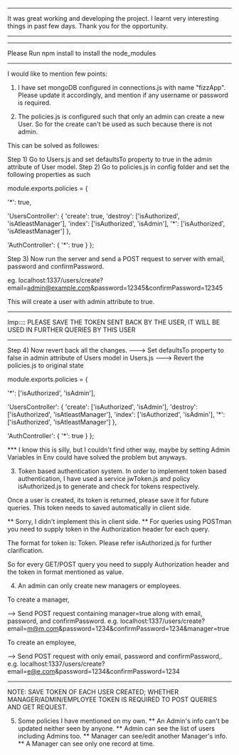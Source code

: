 *************************
It was great working and developing the project. I learnt very interesting things in past few days.
Thank you for the opportunity.
*************************

*************************
Please Run npm install to install the node_modules
*************************

I would like to mention few points:
1) I have set mongoDB configured in connections.js with name "fizzApp". Please update it accordingly, and mention if any username or password is required.

2) The policies.js is configured such that only an admin can create a new User.
So for the create can't be used as such because there is not admin.

This can be solved as followes:

Step 1) Go to Users.js and set defaultsTo property to true in the admin attribute of User model.
Step 2) Go to policies.js in config folder and set the following properties as such

module.exports.policies = {

'*': true,

  'UsersController': {
    'create': true,
    'destroy': ['isAuthorized', 'isAtleastManager'],
    'index': ['isAuthorized', 'isAdmin'],
    '*': ['isAuthorized', 'isAtleastManager']
  },

  'AuthController': {
    '*': true
  }
};

Step 3) Now run the server and send a POST request to server with email, password and confirmPassword.

eg. localhost:1337/users/create?email=admin@example.com&password=12345&confirmPassword=12345

This will create a user with admin attribute to true.

******
Imp::::
PLEASE SAVE THE TOKEN SENT BACK BY THE USER, IT WILL BE USED IN FURTHER QUERIES BY THIS USER
*******

Step 4)
Now revert back all the changes.
---> Set defaultsTo property to false in admin attribute of Users model in Users.js
---> Revert the policies.js to original state

module.exports.policies = {

  '*': ['isAuthorized', 'isAdmin'],

  'UsersController': {
    'create': ['isAuthorized', 'isAdmin'],
    'destroy': ['isAuthorized', 'isAtleastManager'],
    'index': ['isAuthorized', 'isAdmin'],
    '*': ['isAuthorized', 'isAtleastManager']
  },

  'AuthController': {
    '*': true
  } 
};

*** I know this is silly, but I couldn't find other way, maybe by setting Admin Variables in Env could have solved the problem but anyways.

3) Token based authentication system.
In order to implement token based authentication, I have used a service jwToken.js and policy isAuthorized.js to generate and check for tokens respectively.

Once a user is created, its token is returned, please save it for future queries. This token needs to saved automatically in client side. 

** Sorry, I didn't implement this in client side.
** For queries using POSTman you need to supply token in the Authorization header for each query.

The format for token is: Token<space><Token>. Please refer isAuthorized.js for further clarification.

So for every GET/POST query you need to supply Authorization header and the token in format mentioned as value.


4) An admin can only create new managers or employees.

To create a manager, 

--> Send POST request containing manager=true along with email, password, and confirmPassword.
	e.g. localhost:1337/users/create?email=m@m.com&password=1234&confirmPassword=1234&manager=true

To create an employee,

--> Send POST request with only email, password and confirmPassword,.
	e.g. localhost:1337/users/create?email=e@e.com&password=1234&confirmPassword=1234

****
NOTE: SAVE TOKEN OF EACH USER CREATED; WHETHER MANAGER/ADMIN/EMPLOYEE
		TOKEN IS REQUIRED TO POST QUERIES AND GET REQUEST.

5) Some policies I have mentioned on my own.
** An Admin's info can't be updated neither seen by anyone.
** Admin can see the list of users including Admins too.
** Manager can see/edit another Manager's info.
** A Manager can see only one record at time.